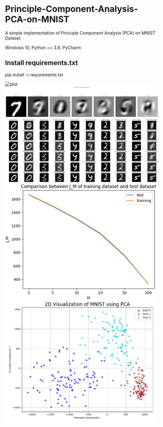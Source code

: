 # Principle-Component-Analysis-PCA-on-MNIST
A simple implementation of Principle Component Analysis (PCA) on MNIST Dataset

Windows 10, Python == 3.9, PyCharm
## Install requirements.txt
pip install -r requirements.txt

![plot]([./results/1.png](https://github.com/sarmadnabbasi/Principle-Component-Analysis-PCA-on-MNIST/blob/cf9158324b0a12c063ccf220f31324ad8fb9829d/results/1.PNG))
![plot](./results/2.png)
![plot](./results/3.png)
![plot](./results/6.png)
![plot](./results/7.png)
